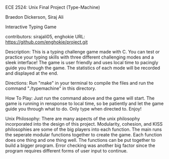 ECE 2524: Unix Final Project (Type-Machine)

Braedon Dickerson, Siraj Ali

Interactive Typing Game

contributors: sirajali05, enghokie
URL: https://github.com/enghokie/project.git

Description:
This is a typing challenge game made with C. You can test or practice your typing skills with three different challenging modes and a sleek interface!  The game is user friendly and uses local time to pacingly guide you through the game. The statistics of each mode will be recorded and displayed at the end.

Directions: Run "make" in your terminal to compile the files and run the command "./typemachine" in this directory.

How To Play:
Just run the command above and the game will start. The game is running in rensponse to local time, so be patiently and let the game guide you through what to do. Only type when directed to. Enjoy!

Unix Philosophy:
There are many aspects of the unix philosophy incorporated into the design of this project. Modularity, cohesion, and KISS philosophies are some of the big players into each function. The main runs the seperate modular functions together to create the game. Each function does one thing and one thing well. The functions can be put together to build a bigger program. Error checking was another big factor since the program requires different forms of user input to continue.
